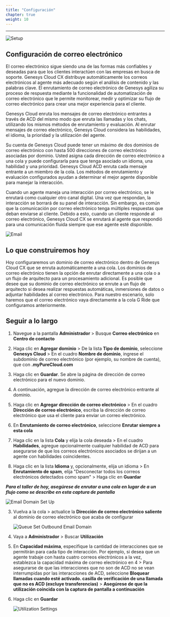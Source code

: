 ```yaml
---
title: "Configuración"
chapter: true
weight: 10
---
```


---
![Setup](/images/Email1-768x300.jpg)

## Configuración de correo electrónico
El correo electrónico sigue siendo una de las formas más confiables y deseadas para que los clientes interactúen con las empresas en busca de soporte. Genesys Cloud CX distribuye automáticamente los correos electrónicos al agente más adecuado según el análisis de contenido y las palabras clave. El enrutamiento de correo electrónico de Genesys agiliza su proceso de respuesta mediante la funcionalidad de automatización de correo electrónico que le permite monitorear, medir y optimizar su flujo de correo electrónico para crear una mejor experiencia para el cliente.

Genesys Cloud enruta los mensajes de correo electrónico entrantes a través de ACD del mismo modo que enruta las llamadas y los chats, utilizando los mismos métodos de enrutamiento y evaluación. Al enrutar mensajes de correo electrónico, Genesys Cloud considera las habilidades, el idioma, la prioridad y la utilización del agente.

Su cuenta de Genesys Cloud puede tener un máximo de dos dominios de correo electrónico con hasta 500 direcciones de correo electrónico asociadas por dominio. Usted asigna cada dirección de correo electrónico a una cola y puede configurarla para que tenga asociado un idioma, una habilidad y una prioridad. Genesys Cloud ACD enruta cada mensaje entrante a un miembro de la cola. Los métodos de enrutamiento y evaluación configurados ayudan a determinar el mejor agente disponible para manejar la interacción.

Cuando un agente maneja una interacción por correo electrónico, se le enrutará como cualquier otro canal digital. Una vez que respondan, la interacción se borrará de su panel de interacción. Sin embargo, es común que la comunicación por correo electrónico tenga múltiples respuestas que deban enviarse al cliente. Debido a esto, cuando un cliente responde al correo electrónico, Genesys Cloud CX se enrutará al agente que respondió para una comunicación fluida siempre que ese agente esté disponible.

![Email](/images/email.png)

## Lo que construiremos hoy
Hoy configuraremos un dominio de correo electrónico dentro de Genesys Cloud CX que se enruta automáticamente a una cola. Los dominios de correo electrónico tienen la opción de enrutar directamente a una cola o a un flujo de arquitecto para un procesamiento adicional. Es posible que desee que su dominio de correo electrónico se enrute a un flujo de arquitecto si desea realizar respuestas automáticas, inmersiones de datos o adjuntar habilidades al correo electrónico. Para nuestro escenario, solo haremos que el correo electrónico vaya directamente a la cola G Ride que configuramos anteriormente.

## Seguir a lo largo

  1. Navegue a la pantalla **Administrador** > Busque **Correo electrónico** en **Centro de contacto**

  2. Haga clic en **Agregar dominio** > De la lista **Tipo de dominio**, seleccione **Genesys Cloud** > En el cuadro **Nombre de dominio**, ingrese el subdominio de correo electrónico (por ejemplo, su nombre de cuenta), que con **.myPureCloud.com**

  3. Haga clic en **Guardar**. Se abre la página de dirección de correo electrónico para el nuevo dominio.

  2. A continuación, agregue la dirección de correo electrónico entrante al dominio.
  3. Haga clic en **Agregar dirección de correo electrónico** > En el cuadro **Dirección de correo electrónico**, escriba la dirección de correo electrónico que usa el cliente para enviar un correo electrónico.
  4. En **Enrutamiento de correo electrónico**, seleccione **Enrutar siempre a esta cola**
  5. Haga clic en la lista **Cola** y elija la cola deseada > En el cuadro **Habilidades**, agregue opcionalmente cualquier habilidad de ACD para asegurarse de que los correos electrónicos asociados se dirijan a un agente con habilidades coincidentes.
 
  6. Haga clic en la lista **Idioma** y, opcionalmente, elija un idioma > En **Enrutamiento de spam**, elija "Desconectar todos los correos electrónicos detectados como spam" > Haga clic en **Guardar**

 
**_Para el taller de hoy, asegúrese de enrutar a una cola en lugar de a un flujo como se describe en esta captura de pantalla_**
    
 ![Email Domain Set Up](/images/EmailSetUp.jpg)

 3. Vuelva a la cola > actualice la **Dirección de correo electrónico saliente** al dominio de correo electrónico que acaba de configurar

    ![Queue Set Outbound Email Domain](/images/SetOutboundEmail.jpg)
 
 4. Vaya a **Administrador** > Buscar **Utilización**
 5. En **Capacidad máxima**, especifique la cantidad de interacciones que se permitirán para cada tipo de interacción. Por ejemplo, si desea que un agente trabaje con hasta cuatro correos electrónicos a la vez, establezca la capacidad máxima de correo electrónico en 4 > Para asegurarse de que las interacciones que no son de ACD no se vean interrumpidas por las interacciones de ACD, seleccione **Bloquear llamadas cuando esté activado. casilla de verificación de una llamada que no es ACD (excluye transferencias)** >
  **Asegúrese de que la utilización coincida con la captura de pantalla a continuación**
 6. Haga clic en **Guardar**
  
 
    ![Utilization Settings](/images/Utilization.jpg)